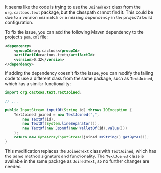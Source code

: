 It seems like the code is trying to use the `JoinedText` class from the `org.cactoos.text` package, but the classpath cannot find it. This could be due to a version mismatch or a missing dependency in the project's build configuration.

To fix the issue, you can add the following Maven dependency to the project's `pom.xml` file:
```xml
<dependency>
    <groupId>org.cactoos</groupId>
    <artifactId>cactoos-text</artifactId>
    <version>0.32</version>
</dependency>
```
If adding the dependency doesn't fix the issue, you can modify the failing code to use a different class from the same package, such as `TextJoined`, which has a similar functionality:
```java
import org.cactoos.text.TextJoined;

// ...

public InputStream inputOf(String id) throws IOException {
    TextJoined joined = new TextJoined(",",
        new TextOf(id),
        new TextOf(System.lineSeparator()),
        new TextOf(new JsonOf(new WalletOf(id).value()))
    );
    return new ByteArrayInputStream(joined.asString().getBytes());
}
```
This modification replaces the `JoinedText` class with `TextJoined`, which has the same method signature and functionality. The `TextJoined` class is available in the same package as `JoinedText`, so no further changes are needed.